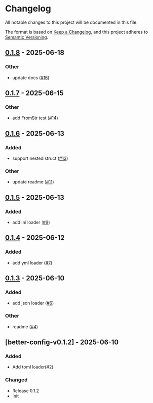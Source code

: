 # Changelog

All notable changes to this project will be documented in this file.

The format is based on [Keep a Changelog](https://keepachangelog.com/en/1.0.0/),
and this project adheres to [Semantic Versioning](https://semver.org/spec/v2.0.0.html).

## [0.1.8](https://github.com/bingryan/better-config-rs/compare/better-config-v0.1.7...better-config-v0.1.8) - 2025-06-18

### Other

- update docs ([#16](https://github.com/bingryan/better-config-rs/pull/16))

## [0.1.7](https://github.com/bingryan/better-config-rs/compare/better-config-v0.1.6...better-config-v0.1.7) - 2025-06-15

### Other

- add FromStr test ([#14](https://github.com/bingryan/better-config-rs/pull/14))

## [0.1.6](https://github.com/bingryan/better-config-rs/compare/better-config-v0.1.5...better-config-v0.1.6) - 2025-06-13

### Added

- support nested struct ([#13](https://github.com/bingryan/better-config-rs/pull/13))

### Other

- update readme ([#11](https://github.com/bingryan/better-config-rs/pull/11))

## [0.1.5](https://github.com/bingryan/better-config-rs/compare/better-config-v0.1.4...better-config-v0.1.5) - 2025-06-13

### Added

- add ini loader ([#9](https://github.com/bingryan/better-config-rs/pull/9))

## [0.1.4](https://github.com/bingryan/better-config-rs/compare/better-config-v0.1.3...better-config-v0.1.4) - 2025-06-12

### Added

- add yml loader ([#7](https://github.com/bingryan/better-config-rs/pull/7))

## [0.1.3](https://github.com/bingryan/better-config-rs/compare/better-config-v0.1.2...better-config-v0.1.3) - 2025-06-10

### Added

- add json loader ([#6](https://github.com/bingryan/better-config-rs/pull/6))

### Other

- readme ([#4](https://github.com/bingryan/better-config-rs/pull/4))

## [better-config-v0.1.2] - 2025-06-10

### Added

-   Add toml loader(#2)

### Changed

-   Release 0.1.2
-   Init
